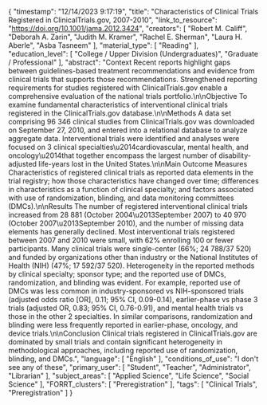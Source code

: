 {
    "timestamp": "12/14/2023 9:17:19",
    "title": "Characteristics of Clinical Trials Registered in ClinicalTrials.gov, 2007-2010",
    "link_to_resource": "https://doi.org/10.1001/jama.2012.3424",
    "creators": [
        "Robert M. Califf",
        "Deborah A. Zarin",
        "Judith M. Kramer",
        "Rachel E. Sherman",
        "Laura H. Aberle",
        "Asba Tasneem"
    ],
    "material_type": [
        "Reading"
    ],
    "education_level": [
        "College / Upper Division (Undergraduates)",
        "Graduate / Professional"
    ],
    "abstract": "Context Recent reports highlight gaps between guidelines-based treatment recommendations and evidence from clinical trials that supports those recommendations. Strengthened reporting requirements for studies registered with ClinicalTrials.gov enable a comprehensive evaluation of the national trials portfolio.\n\nObjective To examine fundamental characteristics of interventional clinical trials registered in the ClinicalTrials.gov database.\n\nMethods A data set comprising 96 346 clinical studies from ClinicalTrials.gov was downloaded on September 27, 2010, and entered into a relational database to analyze aggregate data. Interventional trials were identified and analyses were focused on 3 clinical specialties\u2014cardiovascular, mental health, and oncology\u2014that together encompass the largest number of disability-adjusted life-years lost in the United States.\n\nMain Outcome Measures Characteristics of registered clinical trials as reported data elements in the trial registry; how those characteristics have changed over time; differences in characteristics as a function of clinical specialty; and factors associated with use of randomization, blinding, and data monitoring committees (DMCs).\n\nResults The number of registered interventional clinical trials increased from 28 881 (October 2004\u2013September 2007) to 40 970 (October 2007\u2013September 2010), and the number of missing data elements has generally declined. Most interventional trials registered between 2007 and 2010 were small, with 62% enrolling 100 or fewer participants. Many clinical trials were single-center (66%; 24 788/37 520) and funded by organizations other than industry or the National Institutes of Health (NIH) (47%; 17 592/37 520). Heterogeneity in the reported methods by clinical specialty; sponsor type; and the reported use of DMCs, randomization, and blinding was evident. For example, reported use of DMCs was less common in industry-sponsored vs NIH-sponsored trials (adjusted odds ratio [OR], 0.11; 95% CI, 0.09-0.14), earlier-phase vs phase 3 trials (adjusted OR, 0.83; 95% CI, 0.76-0.91), and mental health trials vs those in the other 2 specialties. In similar comparisons, randomization and blinding were less frequently reported in earlier-phase, oncology, and device trials.\n\nConclusion Clinical trials registered in ClinicalTrials.gov are dominated by small trials and contain significant heterogeneity in methodological approaches, including reported use of randomization, blinding, and DMCs.",
    "language": [
        "English"
    ],
    "conditions_of_use": "I don't see any of these",
    "primary_user": [
        "Student",
        "Teacher",
        "Administrator",
        "Librarian"
    ],
    "subject_areas": [
        "Applied Science",
        "Life Science",
        "Social Science"
    ],
    "FORRT_clusters": [
        "Preregistration"
    ],
    "tags": [
        "Clinical Trials",
        "Preregistration"
    ]
}